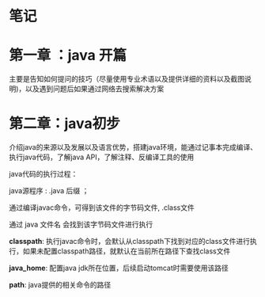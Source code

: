 # 笔记

# 第一章 ：java 开篇


主要是告知如何提问的技巧（尽量使用专业术语以及提供详细的资料以及截图说明)，以及遇到问题后如果通过网络去搜索解决方案


# 第二章：java初步

介绍java的来源以及发展以及语言优势，搭建java环境，能通过记事本完成编译、执行java代码，了解java API，了解注释、反编译工具的使用

java代码的执行过程：

java源程序 : .java 后缀 ；

通过编译javac命令，可得到该文件的字节码文件, .class文件

通过 java 文件名 会找到该字节码文件进行执行

**classpath**: 执行javac命令时，会默认从classpath下找到对应的class文件进行执行，如果未配置classpath路径，就默认在当前所在路径下查找class文件

**java_home**: 配置java jdk所在位置，后续启动tomcat时需要使用该路径

**path**: java提供的相关命令的路径
